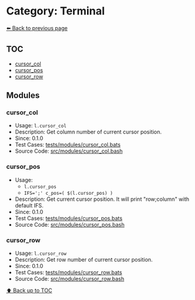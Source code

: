 # Category: Terminal

[⬅️ Back to previous page](./README.md)

## TOC

- [cursor_col](#cursor_col)
- [cursor_pos](#cursor_pos)
- [cursor_row](#cursor_row)

## Modules

### cursor_col

- Usage: `l.cursor_col`
- Description: Get column number of current cursor position.
- Since: 0.1.0
- Test Cases: [tests/modules/cursor_col.bats](../../tests/modules/cursor_col.bats)
- Source Code: [src/modules/cursor_col.bash](../../src/modules/cursor_col.bash)

### cursor_pos

- Usage:
  - `l.cursor_pos`
  - `IFS=';' c_pos=( $(l.cursor_pos) )`
- Description: Get current cursor position. It will print "row;column" with default IFS.
- Since: 0.1.0
- Test Cases: [tests/modules/cursor_pos.bats](../../tests/modules/cursor_pos.bats)
- Source Code: [src/modules/cursor_pos.bash](../../src/modules/cursor_pos.bash)

### cursor_row

- Usage: `l.cursor_row`
- Description: Get row number of current cursor position.
- Since: 0.1.0
- Test Cases: [tests/modules/cursor_row.bats](../../tests/modules/cursor_row.bats)
- Source Code: [src/modules/cursor_row.bash](../../src/modules/cursor_row.bash)

[⬆️ Back up to TOC](#toc)
